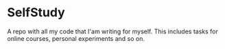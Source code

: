 # SelfStudy
A repo with all my code that I'am writing for myself. This includes tasks for online courses, personal experiments and so on.
